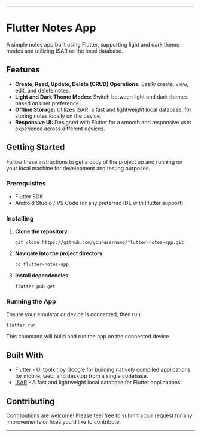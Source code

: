 
---

# Flutter Notes App

A simple notes app built using Flutter, supporting light and dark theme modes and utilizing ISAR as the local database.

## Features

- **Create, Read, Update, Delete (CRUD) Operations:** Easily create, view, edit, and delete notes.
- **Light and Dark Theme Modes:** Switch between light and dark themes based on user preference.
- **Offline Storage:** Utilizes ISAR, a fast and lightweight local database, for storing notes locally on the device.
- **Responsive UI:** Designed with Flutter for a smooth and responsive user experience across different devices.


## Getting Started

Follow these instructions to get a copy of the project up and running on your local machine for development and testing purposes.

### Prerequisites

- Flutter SDK
- Android Studio / VS Code (or any preferred IDE with Flutter support)

### Installing

1. **Clone the repository:**

   ```
   git clone https://github.com/yourusername/flutter-notes-app.git
   ```

2. **Navigate into the project directory:**

   ```
   cd flutter-notes-app
   ```

3. **Install dependencies:**

   ```
   flutter pub get
   ```

### Running the App

Ensure your emulator or device is connected, then run:

```
flutter run
```

This command will build and run the app on the connected device.

## Built With

- [Flutter](https://flutter.dev/) - UI toolkit by Google for building natively compiled applications for mobile, web, and desktop from a single codebase.
- [ISAR](https://isar.dev/) - A fast and lightweight local database for Flutter applications.

## Contributing

Contributions are welcome! Please feel free to submit a pull request for any improvements or fixes you'd like to contribute.




---